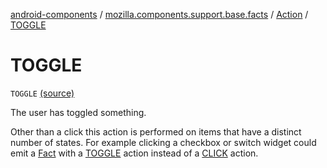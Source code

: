 [android-components](../../index.md) / [mozilla.components.support.base.facts](../index.md) / [Action](index.md) / [TOGGLE](./-t-o-g-g-l-e.md)

# TOGGLE

`TOGGLE` [(source)](https://github.com/mozilla-mobile/android-components/blob/master/components/support/base/src/main/java/mozilla/components/support/base/facts/Action.kt#L22)

The user has toggled something.

Other than a click this action is performed on items that have a distinct number of states. For example clicking
a checkbox or switch widget could emit a [Fact](../-fact/index.md) with a [TOGGLE](./-t-o-g-g-l-e.md) action instead of a [CLICK](-c-l-i-c-k.md) action.

